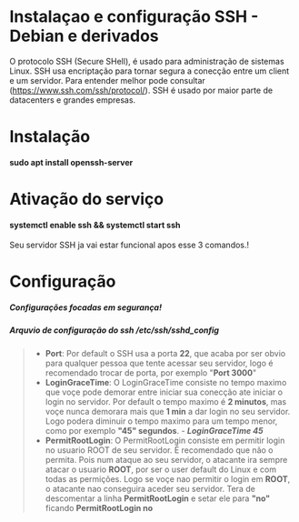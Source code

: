 # Instalaçao e configuração SSH - Debian e derivados
O protocolo SSH (Secure SHell), é usado para administração de sistemas Linux. SSH usa encriptação para tornar segura a conecção entre um client e um servidor. Para entender melhor pode consultar (https://www.ssh.com/ssh/protocol/). SSH é usado por maior parte de datacenters e grandes empresas.
# Instalação
#### sudo apt install openssh-server
# Ativação do serviço
#### systemctl enable ssh && systemctl start ssh
Seu servidor SSH ja vai estar funcional apos esse 3 comandos.! 

# Configuração
##### Configurações focadas em segurança!
##### Arquvio de configuração do ssh **/etc/ssh/sshd_config**
> - **Port**: Por default o SSH usa a porta **22**, que acaba por ser obvio para qualquer pessoa que tente acessar seu servidor,
			logo é recomendado trocar de porta, por exemplo "**Port 3000**"
> - **LoginGraceTime**: O LoginGraceTime consiste no tempo maximo que voçe pode demorar entre iniciar sua conecção ate iniciar o login no servidor. Por default o tempo maximo é **2 minutos**, mas voçe nunca demorara mais que **1 min** a dar login no seu servidor. Logo podera diminuir o tempo maximo para um tempo menor, como por exemplo 
			**"45" segundos**. -    ***LoginGraceTime 45***
> - **PermitRootLogin**: O PermitRootLogin consiste em permitir login no usuario ROOT de seu servidor. É recomendado que 
			não o permita. Pois num ataque ao seu servidor, o atacante ira sempre atacar o usuario **ROOT**, por ser o
			user default do Linux e com todas as permições. Logo se voçe nao permitir o login em **ROOT**, o atacante nao conseguira aceder seu 
			servidor. Tera de descomentar a linha **PermitRootLogin** e setar ele para **"no"** ficando **PermitRootLogin no**
		










